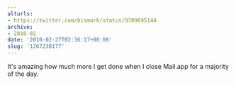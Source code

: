 ```yaml
---
alturls:
- https://twitter.com/bismark/status/9709695144
archive:
- 2010-02
date: '2010-02-27T02:36:17+00:00'
slug: '1267238177'
---
```


It's amazing how much more I get done when I close Mail.app for a majority of the day.

